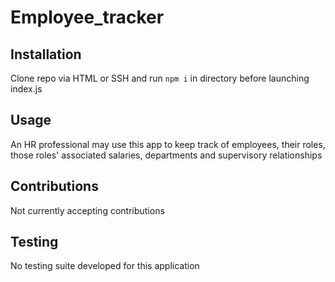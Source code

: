 # Employee_tracker

## Installation
Clone repo via HTML or SSH and run `npm i` in directory before launching index.js

## Usage
An HR professional may use this app to keep track of employees, their roles, those roles' associated salaries, departments and supervisory relationships

## Contributions
Not currently accepting contributions

## Testing
No testing suite developed for this application
